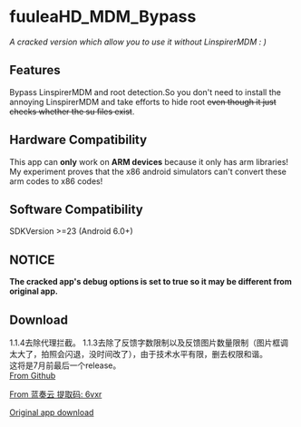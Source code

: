 # fuuleaHD_MDM_Bypass
*A cracked version which allow you to use it without LinspirerMDM  : )*
## Features
Bypass LinspirerMDM and root detection.So you don't need to install the annoying LinspirerMDM and take efforts to hide root ~~even though it just checks whether the su files exist~~.
## Hardware Compatibility
This app can **only** work on **ARM devices** because it only has arm libraries! My experiment proves that the x86 android simulators can't convert these arm codes to x86 codes!
## Software Compatibility
SDKVersion >=23 (Android 6.0+)  
## NOTICE
**The cracked app's debug options is set to true so it may be different from original app.**  

## Download
1.1.4去除代理拦截。
1.1.3去除了反馈字数限制以及反馈图片数量限制（图片框调太大了，拍照会闪退，没时间改了），由于技术水平有限，删去权限和谐。  
这将是7月前最后一个release。  
[From Github](https://github.com/fR0Z863xF/fuuleaHD_MDM_Bypass/releases/)

[From 蓝奏云 提取码: 6vxr ](https://www.lanzoul.com/b01egpilg)

[Original app download](http://download1.linspirer.com/download/2ad2a025-3ecf-b645-6cb3-0a9a3b08182f.apk)
